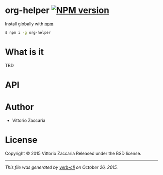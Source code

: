 # org-helper [![NPM version](https://badge.fury.io/js/org-helper.svg)](http://badge.fury.io/js/org-helper)

Install globally with [npm](https://www.npmjs.com/)

```sh
$ npm i -g org-helper
```

# What is it

TBD

# API

<!-- Start index.js -->

<!-- End index.js -->

# Author

* Vittorio Zaccaria

# License
Copyright © 2015 Vittorio Zaccaria
Released under the BSD license.

***

_This file was generated by [verb-cli](https://github.com/assemble/verb-cli) on October 26, 2015._
